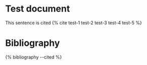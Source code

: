 ---
---
# Test document

This sentence is cited {% cite test-1 test-2 test-3 test-4 test-5 %}

# Bibliography

{% bibliography --cited %}
